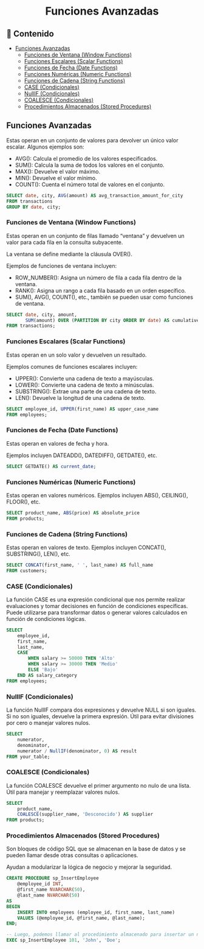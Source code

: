 <h1 align="center">Funciones Avanzadas</h1>

<h2>📑 Contenido</h2>

- [Funciones Avanzadas](#funciones-avanzadas)
  - [Funciones de Ventana (Window Functions)](#funciones-de-ventana-window-functions)
  - [Funciones Escalares (Scalar Functions)](#funciones-escalares-scalar-functions)
  - [Funciones de Fecha (Date Functions)](#funciones-de-fecha-date-functions)
  - [Funciones Numéricas (Numeric Functions)](#funciones-numéricas-numeric-functions)
  - [Funciones de Cadena (String Functions)](#funciones-de-cadena-string-functions)
  - [CASE (Condicionales)](#case-condicionales)
  - [NullIF (Condicionales)](#nullif-condicionales)
  - [COALESCE (Condicionales)](#coalesce-condicionales)
  - [Procedimientos Almacenados (Stored Procedures)](#procedimientos-almacenados-stored-procedures)

## Funciones Avanzadas

Estas operan en un conjunto de valores para devolver un único valor escalar. Algunos ejemplos son:

- AVG(): Calcula el promedio de los valores especificados.
- SUM(): Calcula la suma de todos los valores en el conjunto.
- MAX(): Devuelve el valor máximo.
- MIN(): Devuelve el valor mínimo.
- COUNT(): Cuenta el número total de valores en el conjunto.

```sql
SELECT date, city, AVG(amount) AS avg_transaction_amount_for_city
FROM transactions
GROUP BY date, city;
```

### Funciones de Ventana (Window Functions)

Estas operan en un conjunto de filas llamado “ventana” y devuelven un valor para cada fila en la consulta subyacente.

La ventana se define mediante la cláusula OVER().

Ejemplos de funciones de ventana incluyen:

- ROW_NUMBER(): Asigna un número de fila a cada fila dentro de la ventana.
- RANK(): Asigna un rango a cada fila basado en un orden específico.
- SUM(), AVG(), COUNT(), etc., también se pueden usar como funciones de ventana.

```sql
SELECT date, city, amount,
       SUM(amount) OVER (PARTITION BY city ORDER BY date) AS cumulative_sum
FROM transactions;
```

### Funciones Escalares (Scalar Functions)

Estas operan en un solo valor y devuelven un resultado.

Ejemplos comunes de funciones escalares incluyen:

- UPPER(): Convierte una cadena de texto a mayúsculas.
- LOWER(): Convierte una cadena de texto a minúsculas.
- SUBSTRING(): Extrae una parte de una cadena de texto.
- LEN(): Devuelve la longitud de una cadena de texto.

```sql
SELECT employee_id, UPPER(first_name) AS upper_case_name
FROM employees;
```

### Funciones de Fecha (Date Functions)

Estas operan en valores de fecha y hora.

Ejemplos incluyen DATEADD(), DATEDIFF(), GETDATE(), etc.

```sql
SELECT GETDATE() AS current_date;
```

### Funciones Numéricas (Numeric Functions)

Estas operan en valores numéricos.
Ejemplos incluyen ABS(), CEILING(), FLOOR(), etc.

```sql
SELECT product_name, ABS(price) AS absolute_price
FROM products;
```

### Funciones de Cadena (String Functions)

Estas operan en valores de texto.
Ejemplos incluyen CONCAT(), SUBSTRING(), LEN(), etc.

```sql
SELECT CONCAT(first_name, ' ', last_name) AS full_name
FROM customers;
```

### CASE (Condicionales)

La función CASE es una expresión condicional que nos permite realizar evaluaciones y tomar decisiones en función de condiciones específicas.
Puede utilizarse para transformar datos o generar valores calculados en función de condiciones lógicas.

```sql
SELECT
    employee_id,
    first_name,
    last_name,
    CASE
        WHEN salary >= 50000 THEN 'Alto'
        WHEN salary >= 30000 THEN 'Medio'
        ELSE 'Bajo'
    END AS salary_category
FROM employees;
```

### NullIF (Condicionales)

La función NullIF compara dos expresiones y devuelve NULL si son iguales. Si no son iguales, devuelve la primera expresión.
Útil para evitar divisiones por cero o manejar valores nulos.

```sql
SELECT
    numerator,
    denominator,
    numerator / NullIF(denominator, 0) AS result
FROM your_table;
```

### COALESCE (Condicionales)

La función COALESCE devuelve el primer argumento no nulo de una lista.
Útil para manejar y reemplazar valores nulos.

```sql
SELECT
    product_name,
    COALESCE(supplier_name, 'Desconocido') AS supplier
FROM products;
```

### Procedimientos Almacenados (Stored Procedures)

Son bloques de código SQL que se almacenan en la base de datos y se pueden llamar desde otras consultas o aplicaciones.

Ayudan a modularizar la lógica de negocio y mejorar la seguridad.

```sql
CREATE PROCEDURE sp_InsertEmployee
    @employee_id INT,
    @first_name NVARCHAR(50),
    @last_name NVARCHAR(50)
AS
BEGIN
    INSERT INTO employees (employee_id, first_name, last_name)
    VALUES (@employee_id, @first_name, @last_name);
END;

-- Luego, podemos llamar al procedimiento almacenado para insertar un nuevo empleado
EXEC sp_InsertEmployee 101, 'John', 'Doe';
```
